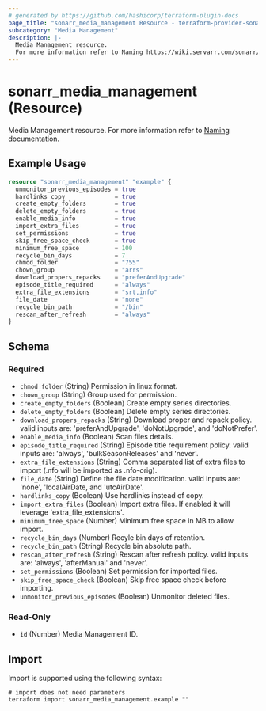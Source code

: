 ```yaml
---
# generated by https://github.com/hashicorp/terraform-plugin-docs
page_title: "sonarr_media_management Resource - terraform-provider-sonarr"
subcategory: "Media Management"
description: |-
  Media Management resource.
  For more information refer to Naming https://wiki.servarr.com/sonarr/settings#file-management documentation.
---
```


# sonarr_media_management (Resource)

<!-- subcategory:Media Management -->
Media Management resource.
For more information refer to [Naming](https://wiki.servarr.com/sonarr/settings#file-management) documentation.

## Example Usage

```terraform
resource "sonarr_media_management" "example" {
  unmonitor_previous_episodes = true
  hardlinks_copy              = true
  create_empty_folders        = true
  delete_empty_folders        = true
  enable_media_info           = true
  import_extra_files          = true
  set_permissions             = true
  skip_free_space_check       = true
  minimum_free_space          = 100
  recycle_bin_days            = 7
  chmod_folder                = "755"
  chown_group                 = "arrs"
  download_propers_repacks    = "preferAndUpgrade"
  episode_title_required      = "always"
  extra_file_extensions       = "srt,info"
  file_date                   = "none"
  recycle_bin_path            = "/bin"
  rescan_after_refresh        = "always"
}
```

<!-- schema generated by tfplugindocs -->
## Schema

### Required

- `chmod_folder` (String) Permission in linux format.
- `chown_group` (String) Group used for permission.
- `create_empty_folders` (Boolean) Create empty series directories.
- `delete_empty_folders` (Boolean) Delete empty series directories.
- `download_propers_repacks` (String) Download proper and repack policy. valid inputs are: 'preferAndUpgrade', 'doNotUpgrade', and 'doNotPrefer'.
- `enable_media_info` (Boolean) Scan files details.
- `episode_title_required` (String) Episode title requirement policy. valid inputs are: 'always', 'bulkSeasonReleases' and 'never'.
- `extra_file_extensions` (String) Comma separated list of extra files to import (.nfo will be imported as .nfo-orig).
- `file_date` (String) Define the file date modification. valid inputs are: 'none', 'localAirDate, and 'utcAirDate'.
- `hardlinks_copy` (Boolean) Use hardlinks instead of copy.
- `import_extra_files` (Boolean) Import extra files. If enabled it will leverage 'extra_file_extensions'.
- `minimum_free_space` (Number) Minimum free space in MB to allow import.
- `recycle_bin_days` (Number) Recyle bin days of retention.
- `recycle_bin_path` (String) Recycle bin absolute path.
- `rescan_after_refresh` (String) Rescan after refresh policy. valid inputs are: 'always', 'afterManual' and 'never'.
- `set_permissions` (Boolean) Set permission for imported files.
- `skip_free_space_check` (Boolean) Skip free space check before importing.
- `unmonitor_previous_episodes` (Boolean) Unmonitor deleted files.

### Read-Only

- `id` (Number) Media Management ID.

## Import

Import is supported using the following syntax:

```shell
# import does not need parameters
terraform import sonarr_media_management.example ""
```
